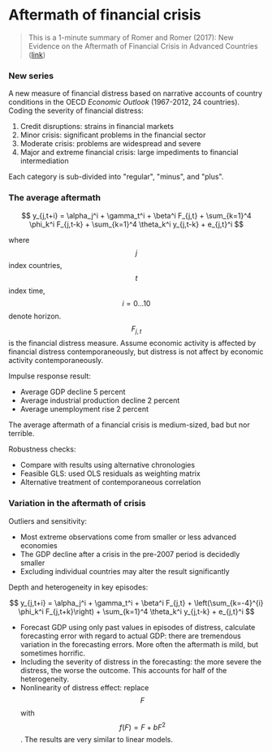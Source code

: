 # Aftermath of financial crisis

> This is a 1-minute summary of Romer and Romer (2017): New Evidence 
on the Aftermath of Financial Crisis in Advanced Countries
([link](https://www.aeaweb.org/articles?id=10.1257/aer.20150320))


### New series

A new measure of financial distress based on narrative accounts of country 
conditions in the OECD *Economic Outlook* (1967-2012, 24 countries).
Coding the severity of financial distress:

1. Credit disruptions: strains in financial markets
2. Minor crisis: significant problems in the financial sector
3. Moderate crisis: problems are widespread and severe
4. Major and extreme financial crisis: large impediments to financial intermediation

Each category is sub-divided into "regular", "minus", and "plus".


### The average aftermath

$$
y_{j,t+i} = 
\alpha_j^i + \gamma_t^i + \beta^i F_{j,t} + 
\sum_{k=1}^4 \phi_k^i F_{j,t-k} + 
\sum_{k=1}^4 \theta_k^i y_{j,t-k} + 
e_{j,t}^i
$$

where $$j$$ index countries, $$t$$ index time, $$i=0...10$$ denote horizon.
$$F_{j,t}$$ is the financial distress measure.
Assume economic activity is affected by financial distress contemporaneously,
but distress is not affect by economic activity contemporaneously.

Impulse response result:

- Average GDP decline 5 percent
- Average industrial production decline 2 percent
- Average unemployment rise 2 percent

The average aftermath of a financial crisis is medium-sized, bad but nor terrible.

Robustness checks:

- Compare with results using alternative chronologies
- Feasible GLS: used OLS residuals as weighting matrix
- Alternative treatment of contemporaneous correlation


### Variation in the aftermath of crisis

Outliers and sensitivity:

- Most extreme observations come from smaller or less advanced economies
- The GDP decline after a crisis in the pre-2007 period is decidedly smaller
- Excluding individual countries may alter the result significantly

Depth and heterogeneity in key episodes:

$$
y_{j,t+i} = 
\alpha_j^i + \gamma_t^i + \beta^i F_{j,t} + 
\left(\sum_{k=-4}^{i} \phi_k^i F_{j,t+k}\right) + 
\sum_{k=1}^4 \theta_k^i y_{j,t-k} + 
e_{j,t}^i
$$

- Forecast GDP using only past values in episodes of distress, calculate
  forecasting error with regard to actual GDP: there are tremendous variation
  in the forecasting errors. More often the aftermath is mild, but sometimes
  horrific.
- Including the severity of distress in the forecasting: the more severe
  the distress, the worse the outcome. This accounts for half of the 
  heterogeneity.
- Nonlinearity of distress effect: replace $$F$$ with $$f(F)=F+bF^2$$.
  The results are very similar to linear models. 
